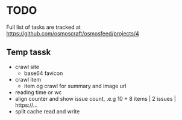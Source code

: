 # TODO

Full list of tasks are tracked at https://github.com/osmoscraft/osmosfeed/projects/4

## Temp tassk

- crawl site
  - base64 favicon
- crawl item
  - item og crawl for summary and image url
- reading time or wc
- align counter and show issue count, .e.g 10 + 8 items | 2 issues | https://...
- split cache read and write
